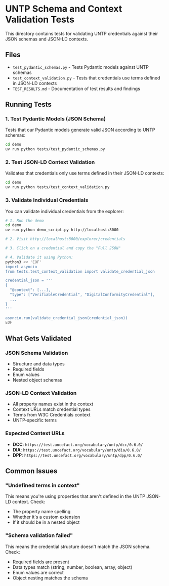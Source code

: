 # UNTP Schema and Context Validation Tests

This directory contains tests for validating UNTP credentials against their JSON schemas and JSON-LD contexts.

## Files

- `test_pydantic_schemas.py` - Tests Pydantic models against UNTP schemas
- `test_context_validation.py` - Tests that credentials use terms defined in JSON-LD contexts
- `TEST_RESULTS.md` - Documentation of test results and findings

## Running Tests

### 1. Test Pydantic Models (JSON Schema)

Tests that our Pydantic models generate valid JSON according to UNTP schemas:

```bash
cd demo
uv run python tests/test_pydantic_schemas.py
```

### 2. Test JSON-LD Context Validation

Validates that credentials only use terms defined in their JSON-LD contexts:

```bash
cd demo
uv run python tests/test_context_validation.py
```

### 3. Validate Individual Credentials

You can validate individual credentials from the explorer:

```bash
# 1. Run the demo
cd demo
uv run python demo_script.py http://localhost:8000

# 2. Visit http://localhost:8000/explorer/credentials

# 3. Click on a credential and copy the "Full JSON"

# 4. Validate it using Python:
python3 << 'EOF'
import asyncio
from tests.test_context_validation import validate_credential_json

credential_json = '''
{
  "@context": [...],
  "type": ["VerifiableCredential", "DigitalConformityCredential"],
  ...
}
'''

asyncio.run(validate_credential_json(credential_json))
EOF
```

## What Gets Validated

### JSON Schema Validation
- Structure and data types
- Required fields
- Enum values
- Nested object schemas

### JSON-LD Context Validation
- All property names exist in the context
- Context URLs match credential types
- Terms from W3C Credentials context
- UNTP-specific terms

### Expected Context URLs

- **DCC**: `https://test.uncefact.org/vocabulary/untp/dcc/0.6.0/`
- **DIA**: `https://test.uncefact.org/vocabulary/untp/dia/0.6.0/`
- **DPP**: `https://test.uncefact.org/vocabulary/untp/dpp/0.6.0/`

## Common Issues

### "Undefined terms in context"
This means you're using properties that aren't defined in the UNTP JSON-LD context. Check:
- The property name spelling
- Whether it's a custom extension
- If it should be in a nested object

### "Schema validation failed"
This means the credential structure doesn't match the JSON schema. Check:
- Required fields are present
- Data types match (string, number, boolean, array, object)
- Enum values are correct
- Object nesting matches the schema
